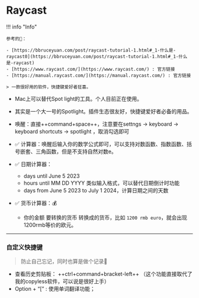 # Raycast


!!! info "Info"

    参考的🔗： 

    - [https://bbruceyuan.com/post/raycast-tutorial-1.html#_1-什么是-raycast0](https://bbruceyuan.com/post/raycast-tutorial-1.html#_1-什么是-raycast)
    - [https://www.raycast.com/](https://www.raycast.com/) : 官方链接
    - [https://manual.raycast.com/](https://manual.raycast.com/) : 官方链接

    > 一款很好用的软件，快捷键爱好者狂喜。 

- Mac上可以替代Spot light的工具。个人目前正在使用。
- 其实是一个大一号的Spotlight。插件生态很友好，快捷键爱好者必备的用品。



- 唤醒：直接++command+space++，注意要在settngs -> keyboard -> keyboard shortcuts -> spotlight ，取消勾选即可
- ✅ 计算器：唤醒后输入你的数学公式即可，可以支持对数函数、指数函数、括号嵌套、三角函数，但是不支持自然对数e。
- ✅ 日期计算器：
    - days until June 5 2023
    - hours until MM DD YYYY 类似输入格式，可以替代日期倒计时功能
    - days from June 5 2023 to July 1 2024，计算日期之间的天数
- ✅ 货币计算器：💰
    - 你的金额 要转换的货币 转换成的货币，比如 `1200 rmb euro`，就会出现1200rmb等价的欧元。


-------------


### 自定义快捷键

> 防止自己忘记，同时也算是做个记录📝


- 查看历史剪贴板： ++ctrl+command+bracket-left++ （这个功能直接取代了我的copyless软件，可以说是很好上手）
- Option + “[” : 使用单词翻译功能；